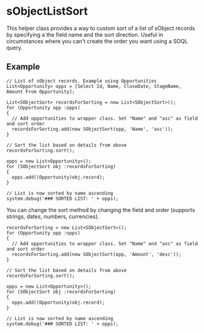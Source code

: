 sObjectListSort
===============

This helper class provides a way to custom sort of a list of sObject records by specifying a the field name and the sort direction. Useful in circumstances where you can't create the order you want using a SOQL query.

## Example

```
// List of sObject records. Example using Opportunities
List<Opportunity> opps = [Select Id, Name, CloseDate, StageName, Amount From Opportunity];

List<SObjectSort> recordsForSorting = new List<SObjectSort>();
for (Opportunity opp :opps)
{
  // Add opportunities to wrapper class. Set "Name" and "asc" as field and sort order
  recordsForSorting.add(new SObjectSort(opp, 'Name', 'asc'));
}

// Sort the list based on details from above
recordsForSorting.sort();

opps = new List<Opportunity>();
for (SObjectSort obj :recordsForSorting)
{
  opps.add((Opportunity)obj.record);
}

// List is now sorted by name ascending
system.debug('### SORTED LIST: ' + opps);
```
You can change the sort method by changing the field and order (supports strings, dates, numbers, currencies).
```
recordsForSorting = new List<SObjectSort>();
for (Opportunity opp :opps)
{
  // Add opportunities to wrapper class. Set "Name" and "asc" as field and sort order
  recordsForSorting.add(new SObjectSort(opp, 'Amount', 'desc'));
}

// Sort the list based on details from above
recordsForSorting.sort();

opps = new List<Opportunity>();
for (SObjectSort obj :recordsForSorting)
{
  opps.add((Opportunity)obj.record);
}

// List is now sorted by name ascending
system.debug('### SORTED LIST: ' + opps);
```
